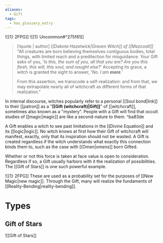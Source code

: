 ```yaml
---
aliases:
  - Gift
tags:
  - has_glossary_entry
---
```

![[⎋ 2FPG]]
![[⎋ Uncommon#^275f81]]
> [!quote | author]  *[[Dakota Hazelwick|Graven Witch]] of [[Mezcoatl]]*
> "All creatures are born believing themselves contiguous bodies, total things, with limited reach and a predilection for misguidance. Your Gift asks of you, '*Is this, the sum of you, all that you are? Are you this flesh, this will, this soul, and naught else?*' Accepting its grace, a witch is granted the sight to answer, '*No. I am **more**.*' 
> 
> From this assertion, we transcode a self-realization: and from that, we may extrapolate nearly all of witchcraft as different forms of that realization."

In internal discourse, witches popularly refer to a personal [[Soul bond|link]] to their [[patron]] as a "**[[Gift (witchcraft)|Gift]]**" of [[witchcraft]], sometimes also known as a "mystery". People with a Gift will find that occult studies of [[magic|magic]] are like a second-nature to them. ^ba83de

A Gift enables a witch to see past limitations in the [[Divine Equation]] and its [[logic|logic]]. No witch knows at first how their Gift of witchcraft will manifest, exactly, only that its inspiration should not be wasted. A Gift is created regardless if the witch understands what exactly this connection binds them to, such as the case with [[Omen|omens]] born Gifted.

Whether or not this force is taken at face value is open to consideration. Regardless if so, a Gift usually harbors with it the realization of possibilities. The [[Gift of Stars]] is one such powerful example. 

![[⎋ 2FPG]]
These are used as a probability set for the purposes of [[New Magic|new magic]]. Through the Gift, many will realize the fundaments of [[Reality-Bending|reality-bending]].

# Types
## Gift of Stars
![[Gift of Stars]]




